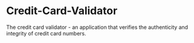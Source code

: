 # Credit-Card-Validator
The credit card validator - an application that verifies the authenticity and integrity of credit card numbers.
